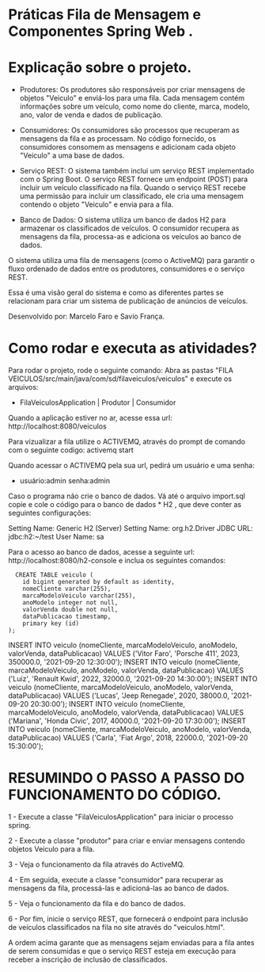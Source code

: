 # Práticas Fila de Mensagem e Componentes Spring Web .

# Explicação sobre o projeto.

- Produtores: Os produtores são responsáveis por criar mensagens de objetos "Veiculo" e enviá-los para uma fila. Cada mensagem contém informações sobre um veículo, como nome do cliente, marca, modelo, ano, valor de venda e dados de publicação.
  
- Consumidores: Os consumidores são processos que recuperam as mensagens da fila e as processam. No código fornecido, os consumidores consomem as mensagens e adicionam cada objeto "Veiculo" a uma base de dados.

- Serviço REST: O sistema também inclui um serviço REST implementado com o Spring Boot. O serviço REST fornece um endpoint (POST) para incluir um veículo classificado na fila. Quando o serviço REST recebe uma permissão para incluir um classificado, ele cria uma mensagem contendo o objeto "Veiculo" e envia para a fila.

- Banco de Dados: O sistema utiliza um banco de dados H2 para armazenar os classificados de veículos. O consumidor recupera as mensagens da fila, processa-as e adiciona os veículos ao banco de dados.

O sistema utiliza uma fila de mensagens (como o ActiveMQ) para garantir o fluxo ordenado de dados entre os produtores, consumidores e o serviço REST.

Essa é uma visão geral do sistema e como as diferentes partes se relacionam para criar um sistema de publicação de anúncios de veículos.

Desenvolvido por: Marcelo Faro e Savio França.

# Como rodar e executa as atividades?

Para rodar o projeto, rode o seguinte comando: Abra as pastas "FILA VEICULOS/src/main/java/com/sd/filaveiculos/veiculos" e execute os arquivos:
  - FilaVeiculosApplication | Produtor | Consumidor

Quando a aplicação estiver no ar, acesse essa url: http://localhost:8080/veiculos

Para vizualizar a fila utilize o ACTIVEMQ, através do prompt de comando com o seguinte codigo: activemq start 

Quando acessar o ACTIVEMQ pela sua url, pedirá um usuário e uma senha: 
  - usuário:admin  senha:admin

Caso o programa não crie o banco de dados. Vá até o arquivo import.sql copie e cole o código para o banco de dados * H2 , que deve conter as seguintes configurações:

Setting Name: Generic H2 (Server)
Setting Name: org.h2.Driver
JDBC URL: jdbc:h2:~/test
User Name: sa

Para o acesso ao banco de dados, acesse a seguinte url: http://localhost:8080/h2-console e inclua os seguintes comandos: 

```
  CREATE TABLE veiculo (
    id bigint generated by default as identity,   
    nomeCliente varchar(255),
    marcaModeloVeiculo varchar(255),
    anoModelo integer not null,
    valorVenda double not null,
    dataPublicacao timestamp,
    primary key (id)
);
```

INSERT INTO veiculo (nomeCliente, marcaModeloVeiculo, anoModelo, valorVenda, dataPublicacao) VALUES ('Vitor Faro', 'Porsche 411', 2023, 350000.0, '2021-09-20 12:30:00');
INSERT INTO veiculo (nomeCliente, marcaModeloVeiculo, anoModelo, valorVenda, dataPublicacao) VALUES ('Luiz', 'Renault Kwid', 2022, 32000.0, '2021-09-20 14:30:00');
INSERT INTO veiculo (nomeCliente, marcaModeloVeiculo, anoModelo, valorVenda, dataPublicacao) VALUES ('Lucas', 'Jeep Renegade', 2020, 38000.0, '2021-09-20 20:30:00');
INSERT INTO veiculo (nomeCliente, marcaModeloVeiculo, anoModelo, valorVenda, dataPublicacao) VALUES ('Mariana', 'Honda Civic', 2017, 40000.0, '2021-09-20 17:30:00');
INSERT INTO veiculo (nomeCliente, marcaModeloVeiculo, anoModelo, valorVenda, dataPublicacao) VALUES ('Carla', 'Fiat Argo', 2018, 22000.0, '2021-09-20 15:30:00');

# RESUMINDO O PASSO A PASSO DO FUNCIONAMENTO DO CÓDIGO.

1 - Execute a classe "FilaVeiculosApplication" para iniciar o processo spring.

2 - Execute a classe "produtor" para criar e enviar mensagens contendo objetos Veículo para a fila.

3 -  Veja o funcionamento da fila através do ActiveMQ.

4 - Em seguida, execute a classe "consumidor" para recuperar as mensagens da fila, processá-las e adicioná-las ao banco de dados.

5 - Veja o funcionamento da fila e do banco de dados.

6 - Por fim, inicie o serviço REST, que fornecerá o endpoint para inclusão de veículos classificados na fila no site através do "veiculos.html".

A ordem acima garante que as mensagens sejam enviadas para a fila antes de serem consumidas e que o serviço REST esteja em execução para receber a inscrição de inclusão de classificados.

